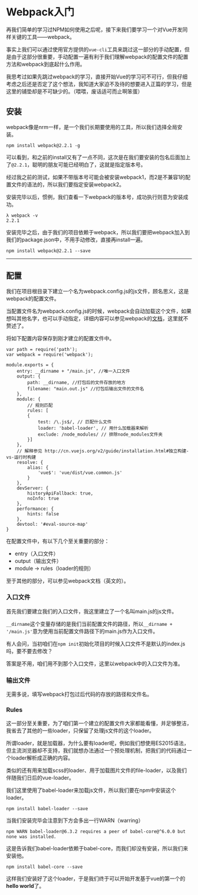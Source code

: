 # Webpack入门

再我们简单的学习过NPM如何使用之后呢，接下来我们要学习一个对Vue开发同样关键的工具——webpack。

事实上我们可以通过使用官方提供的`vue-cli`工具来跳过这一部分的手动配置，但是由于这部分很重要，手动配置一遍有利于我们理解webpack的配置文件的配置方法和webpack到底起什么作用。

我思考过如果先跳过webpack的学习，直接开始Vue的学习可不可行，但我仔细考虑之后还是否定了这个想法，我知道大家迫不及待的想要进入正篇的学习，但是这里的铺垫却是不可缺少的。（喂喂，废话适可而止啊笨蛋）

## 安装

webpack像是nrm一样，是一个我们长期要使用的工具，所以我们选择全局安装。

```
npm install webpack@2.2.1 -g
```

可以看到，和之前的install又有了一点不同，这次是在我们要安装的包名后面加上了`@2.2.1`，聪明的朋友可能已经明白了，这就是指定版本号。

经过我之前的测试，如果不带版本号可能会被安装webpack1，而2是不兼容1的配置文件的语法的，所以我们要指定安装webpack2。

安装完毕以后，惯例，我们查看一下webpack的版本号，成功执行则意为安装成功。

```
λ webpack -v
2.2.1
```

安装完毕之后，由于我们的项目依赖于webpack，所以我们要把webpack加入到我们的package.json中，不用手动修改，直接再install一遍。

```
npm install webpack@2.2.1 --save
```

---

## 配置

我们在项目根目录下建立一个名为webpack.config.js的js文件，顾名思义，这是webpack的配置文件。

当配置文件名为webpack.config.js的时候，webpack会自动加载这个文件，如果想叫其他名字，也可以手动指定，详细内容可以参见webpack的[文档](https://webpack.js.org/configuration/)，这里就不赘述了。

将如下配置内容保存到刚才建立的配置文件中。

```
var path = require('path');
var webpack = require('webpack');

module.exports = {
    entry: __dirname + "/main.js", //唯一入口文件
    output: {
        path: __dirname, //打包后的文件存放的地方
        filename: "main.out.js" //打包后输出文件的文件名
    },
    module: {
        // 规则匹配
        rules: [
        {
            test: /\.js$/, // 匹配什么文件
            loader: 'babel-loader', // 用什么加载器来解析
            exclude: /node_modules/ // 排除node_modules文件夹
        }]
    },
    // 解释参见 http://cn.vuejs.org/v2/guide/installation.html#独立构建-vs-运行时构建
    resolve: {
        alias: {
            'vue$': 'vue/dist/vue.common.js'
        }
    },
    devServer: {
        historyApiFallback: true,
        noInfo: true
    },
    performance: {
        hints: false
    },
    devtool: '#eval-source-map'
}
```

在配置文件中，有以下几个至关重要的部分：

* entry（入口文件）
* output（输出文件）
* module -&gt; rules（loader的规则）

至于其他的部分，可以参见webpack文档（英文的）。

### 入口文件

首先我们要建立我们的入口文件，我这里建立了一个名叫main.js的js文件。

`__dirname`这个变量存储的是我们当前配置文件的路径，所以`__dirname + '/main.js'`意为使用当前配置文件路径下的main.js作为入口文件。

有人会问，当初咱们在`npm init`初始化项目的时候入口文件不是默认的index.js吗，要不要去修改？

答案是不用，咱们用不到那个入口文件，这里以webpack中的入口文件为准。

### 输出文件

无需多说，填写webpack打包过后代码的存放的路径和文件名。

### Rules

这一部分至关重要，为了咱们第一个建立的配置文件大家都能看懂，并足够整洁，我省去了其他的一些loader，只保留了处理js文件的这个loader。

所谓loader，就是加载器，为什么要有loader呢，例如我们想使用ES2015语法，但主流浏览器却不支持，我们就想办法通过一个预处理机制，把我们的代码通过一个loader解析成正确的内容。

类似的还有用来加载scss的loader、用于加载图片文件的file-loader，以及我们伴随我们日后的vue-loader。

我们这里使用了babel-loader来加载js文件，所以我们要在npm中安装这个loader。

```
npm install babel-loader --save
```

当我们安装完毕会注意到下方会多出一行WARN（warring）

```
npm WARN babel-loader@6.3.2 requires a peer of babel-core@^6.0.0 but none was installed.
```

这是告诉我们babel-loader依赖于babel-core，而我们却没有安装，所以我们来安装他。

```
npm install babel-core --save
```

这样我们安装好了这个loader，于是我们终于可以开始开发基于vue的第一个的**hello world**了。

